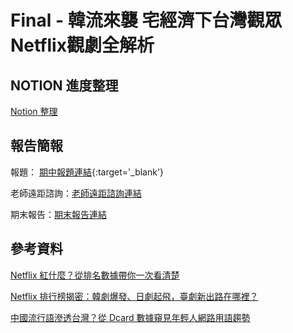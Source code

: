 # Final - 韓流來襲 宅經濟下台灣觀眾Netflix觀劇全解析

## NOTION 進度整理

[Notion 整理](https://petalite-justice-4cb.notion.site/Final-Netflix-ca70a86d209a462395ab25c143d823fa)

## 報告簡報

報題：
[期中報題連結](https://docs.google.com/presentation/d/1YSgPmqzaFSmbVI4q67f7RHvS85JjXmjs/edit?usp=sharing&ouid=106392091722319456192&rtpof=true&sd=true){:target='_blank'}

老師遠距諮詢：[老師遠距諮詢連結]()

期末報告：[期末報告連結]()


## 參考資料
[Netflix 紅什麼？從排名數據帶你一次看清楚](https://medium.com/dd-story-hub/netflix-%E7%B4%85%E4%BB%80%E9%BA%BC-%E5%BE%9E%E6%8E%92%E5%90%8D%E6%95%B8%E6%93%9A%E5%B8%B6%E4%BD%A0%E4%B8%80%E6%AC%A1%E7%9C%8B%E6%B8%85%E6%A5%9A-fbdcff623b5e)

[Netflix 排行榜揭密：韓劇爆發、日劇起飛，臺劇新出路在哪裡？](https://www.readr.tw/post/2893)

[中國流行語滲透台灣？從 Dcard 數據窺見年輕人網路用語趨勢](https://www.readr.tw/post/2836)
